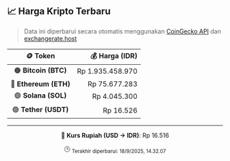 

<!-- HARGA_KRIPTO -->
## 📈 Harga Kripto Terbaru

> Data ini diperbarui secara otomatis menggunakan [CoinGecko API](https://www.coingecko.com/) dan [exchangerate.host](https://exchangerate.host/)

<div align="center">

| 🪙 Token | 💰 Harga (IDR) |
|:------:|---------------:|
| 🟠 **Bitcoin (BTC)**   | Rp 1.935.458.970 |
| 🔵 **Ethereum (ETH)**  | Rp 75.677.283 |
| 🟣 **Solana (SOL)**    | Rp 4.045.300 |
| 🟢 **Tether (USDT)**   | Rp 16.526 |

---

💱 **Kurs Rupiah (USD → IDR)**: Rp 16.516

🕒 <sub>Terakhir diperbarui: 18/9/2025, 14.32.07</sub>

</div>
<!-- /HARGA_KRIPTO -->